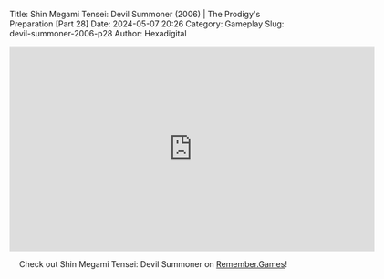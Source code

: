 Title: Shin Megami Tensei: Devil Summoner (2006) | The Prodigy's Preparation [Part 28]
Date: 2024-05-07 20:26
Category: Gameplay
Slug: devil-summoner-2006-p28
Author: Hexadigital

<center><iframe src="https://www.youtube.com/embed/pGXcRCs6fyc?feature=oembed" allow="accelerometer; autoplay; encrypted-media; gyroscope; picture-in-picture" width="640" height="360" frameborder="0"></iframe>

Check out Shin Megami Tensei: Devil Summoner on [Remember.Games](https://remember.games/game/7488/shin-megami-tensei-devil-summoner-raidou-kuzunoha-vs-the-soulless-army/)!</center>